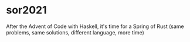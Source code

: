 # sor2021
After the Advent of Code with Haskell, it's time for a Spring of Rust (same problems, same solutions, different language, more time)
